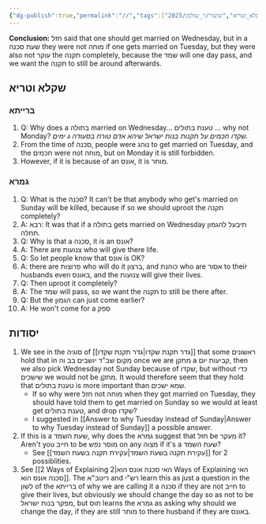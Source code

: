 ```yaml
---
{"dg-publish":true,"permalink":"//","tags":["בבלי/נשים/כתובות/ג","#שקלא_וטריא","שיעור/ר_שולמן/2025/fall"]}
---
```


**Conclusion:** חזל said that one should get married on Wednesday, but in a שעת סכנה they were not מוחה if one gets married on Tuesday, but they were also not עוקר the תקנה completely, because the שמד will one day pass, and we want the תקנה to still be around afterwards.
## שקלא וטריא
### ברייתא

1. Q: Why does a בתולה married on Wednesday... טענת בתולים ... why not Monday? _שקדו חכמים על תקנות בנות ישראל שיהא אדם טורח בסעודה ג ימים._
2. From the time of סכנה, people were נוהג to get married on Tuesday, and the חכמים were not מוחה, but on Monday it is still forbidden.
3.  However, if it is because of an אונס, it is מותר.
### גמרא

1. Q: What is the סכנה? It can't be that anybody who get's married on Sunday will be killed, because if so we should uproot the תקנה completely?
2. A: רבא:  It was that if a בתולה gets married on Wednesday תיבעל להגמון תחלה.
3. Q: Why is that a סכנה, it is an אונס?
4. A: There are צנועות who will give there life.
5. Q: So let people know that אונס is OK?
6. A: there are פרוצות who will do it ברצון, and כוהנת who are אסור to their husbands even באונס, and the צנועות will give their lives.
7. Q: Then uproot it completely?
8. A: The שמד will pass, so we want the תקנה to still be there after.
9. Q: But the הגמון can just come earlier?
10. A: He won't come for a ספק

## יסודות

1. We see in the סוגיה of [[גדר תקנת שקדו\|גדר תקנת שקדו]] that some ראשונים hold that in מקום שב"ד יושבים בב וה once we are מתקן a קביעות יום, then we also pick Wednesday not Sunday because of שקדו, but without כדי שישכים we would not be מתקן. It would therefore seem that they hold that טענת בתולים is more important than שמא ישכים.
	+ If so why were חזל not מוחה when they got married on Tuesday, they should have told them to get married on Sunday so we would at least get טענת בתולים, and drop שקדו?
	+ I suggested in [[Answer to why Tuesday instead of Sunday\|Answer to why Tuesday instead of Sunday]] a possible answer.
2. If this is a שעת השמד, why does the גמרא suggest that חזל be מעקר it? Aren't you חייב to be מוסר נפש on any מצוה if it's a שעת השמד?
	+ See [[עקירת תקנה בשעת השמד\|עקירת תקנה בשעת השמד]] for 2 possiblities.
3. See [[2 Ways of Explaining האי סכנה אונס הוא\|2 Ways of Explaining האי סכנה אונס הוא]]. The ריטב"א and רש"י learn this as just a question in the לשון of the ברייתא of why we are calling it a סכנה if they are not חייב to give their lives, but obviously we should change the day so as not to be מפקר בנות ישראל, but תוס learns the גמרא as asking why should we change the day, if they are still מותר to there husband if they are באונס.